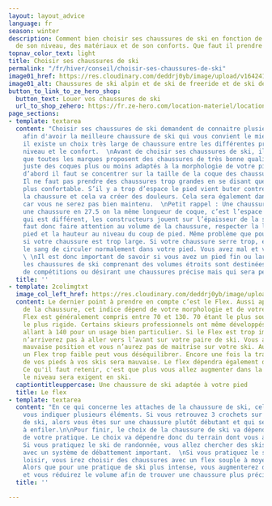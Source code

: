 ```yaml
---
layout: layout_advice
language: fr
season: winter
description: Comment bien choisir ses chaussures de ski en fonction de la discipline,
  de son niveau, des matériaux et de son conforts. Que faut il prendre en compte ?
topnav_color_text: light
title: Choisir ses chaussures de ski
permalink: "/fr/hiver/conseil/choisir-ses-chaussures-de-ski"
image01_href: https://res.cloudinary.com/deddrj0yb/image/upload/v1642412358/website/Conseil%20/choisir-sa-chaussure-de-ski_tfivsu.jpg
image01_alt: Chaussures de ski alpin et de ski de freeride et de ski de randonnée
button_to_link_to_ze_hero_shop:
  button_text: Louer vos chaussures de ski
  url_to_shop_zehero: https://fr.ze-hero.com/location-materiel/location-ski/location-ski-enfant?equipmentslug=%2Flocation-chaussures&rental_quality=0&oldslug=%2Flocation-ski&subslug=%2Flocation-ski-adulte&start-date=18%2F01%2F2022&number_rental_days=1
page_sections:
- template: textarea
  content: "Choisir ses chaussures de ski demandent de connaitre plusieurs informations
    afin d'avoir la meilleure chaussure de ski qui vous convient le mieux. En effet,
    il existe un choix très large de chaussure entre les différentes pratiques, le
    niveau et le confort.  \nAvant de choisir ses chaussures de ski, il faut se rappeler
    que toutes les marques proposent des chaussures de très bonne qualité, il y a
    juste des coques plus ou moins adaptés à la morphologie de votre pied.\n\nTout
    d’abord il faut se concentrer sur la taille de la coque des chaussures de ski.
    Il ne faut pas prendre des chaussures trop grandes en se disant que cela sera
    plus confortable. S’il y a trop d’espace le pied vient buter contre la coque de
    la chaussure et cela va créer des douleurs. Cela sera également dangereux en ski
    car vous ne serez pas bien maintenu.  \nPetit rappel : Une chaussure en 27 et
    une chaussure en 27.5 on la même longueur de coque, c’est l’espace à l’intérieur
    qui est différent, les constructeurs jouent sur l’épaisseur de la semelle !\n\nIl
    faut donc faire attention au volume de la chaussure, respecter la largeur de votre
    pied et la hauteur au niveau du coup de pied. Même problème que pour la longueur
    si votre chaussure est trop large. Si votre chaussure serre trop, elle empêche
    le sang de circuler normalement dans votre pied. Vous avez mal et vous avez froid.
    \ \nIl est donc important de savoir si vous avez un pied fin ou large. De plus,
    les chaussures de ski comprenant des volumes étroits sont destinées au skieurs
    de compétitions ou désirant une chaussures précise mais qui sera peu confortable. "
  title: ''
- template: 2colimgtxt
  image_col_left_href: https://res.cloudinary.com/deddrj0yb/image/upload/v1642412353/website/Conseil%20/klara-kulikova-_1CTbB3ibZE-unsplash_hejiiw.jpg
  content: Le dernier point à prendre en compte c’est le Flex. Aussi appelé dureté
    de la chaussure, cet indice dépend de votre morphologie et de votre niveau. Le
    Flex est généralement compris entre 70 et 130. 70 étant le plus souple et 130
    le plus rigide. Certains skieurs professionnels ont même développés des modèles
    allant à 140 pour un usage bien particulier. Si le Flex est trop important, vous
    n’arriverez pas à aller vers l’avant sur votre paire de ski. Vous aurez donc une
    mauvaise position et vous n’aurez pas de maitrise sur votre ski. Au contraire,
    un Flex trop faible peut vous déséquilibrer. Encore une fois la transmission d’informations
    de vos pieds à vos skis sera mauvaise. Le flex dépendra également de votre poids.
    Ce qu'il faut retenir, c'est que plus vous allez augmenter dans la rigidité, plus
    le niveau sera exigent en ski.
  captiontitleuppercase: Une chaussure de ski adaptée à votre pied
  title: Le flex
- template: textarea
  content: "En ce qui concerne les attaches de la chaussure de ski, cela peut également
    vous indiquer plusieurs éléments. Si vous retrouvez 3 crochets sur la chaussure
    de ski, alors vous êtes sur une chaussure plutôt débutant et qui sera plus facile
    à enfiler.\n\nPour finir, le choix de la chaussure de ski va dépendre également
    de votre pratique. Le choix va dépendre donc du terrain dont vous allez skier.
    Si vous pratiquez le ski de randonnée, vous allez chercher des skis plus légers
    avec un système de débattement important.  \nSi vous pratiquez le ski de piste
    loisir, vous irez choisir des chaussures avec un flex souple à moyen et confortable.
    Alors que pour une pratique de ski plus intense, vous augmenterez dans le flex
    et vous réduirez le volume afin de trouver une chaussure plus précise. "
  title: ''

---
```

